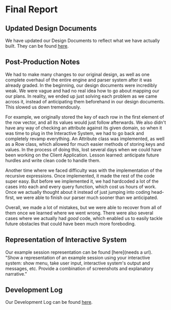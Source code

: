 # Final Report

## Updated Design Documents

We have updated our Design Documents to reflect what we have actually built. They can be found [here](https://docs.google.com/document/d/1WJr-slwylkafvPg8UwRK5ph_V0THIVFP7vxWbtluEeQ/edit?usp=sharing).

## Post-Production Notes

We had to make many changes to our original design, as well as one complete overhaul of the entire engine and parser system after it was already graded. In the beginning, our design documents were incredibly weak. We were vague and had no real idea how to go about mapping our our plans. In reality, we ended up just solving each problem as we came across it, instead of anticipating them beforehand in our design documents. This slowed us down tremendously. 

For example, we originally stored the key of each row in the first element of the row vector, and all its values would just follow afterwards. We also didn't have any way of checking an attribute against its given domain, so when it was time to plug in the Interactive System, we had to go back and completely revamp everything. An Attribute class was implemented, as well as a Row class, which allowed for much easier methods of storing keys and values. In the process of doing this, lost several days when we could have been working on the Client Application. Lesson learned: anticipate future hurdles and write clean code to handle them. 

Another time where we faced difficulty was with the implementation of the recursive expressions. Once implemented, it made the rest of the code super easy. But before we implemented it, we had hardcoded a lot of the cases into each and every query function, which cost us hours of work. Once we actually thought about it instead of just jumping into coding head-first, we were able to finish our parser much sooner than we anticipated. 

Overall, we made a lot of mistakes, but we were able to recover from all of them once we learned where we went wrong. There were also several cases where we actually had *good* code, which enabled us to easily tackle future obstacles that could have been much more foreboding. 

## Representation of Interactive System

Our example session representation can be found [here](needs a url).
"Show a representation of an example session using your interactive system: show menu, take user input, interactive system's output and messages, etc. Provide a combination of screenshots and explanatory narrative."

## Development Log

Our Development Log can be found [here](https://github.tamu.edu/reedspivey/ComputersAreHardP1D4/blob/master/README.md#development-log).
